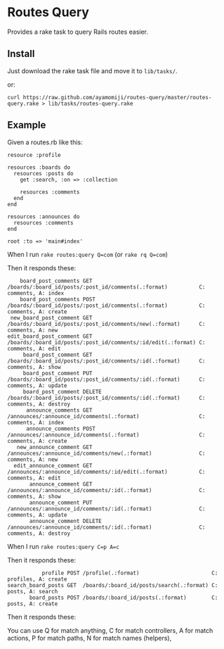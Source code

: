 Routes Query
============

Provides a rake task to query Rails routes easier.

Install
-------

Just download the rake task file and move it to `lib/tasks/`.

or:

    curl https://raw.github.com/ayamomiji/routes-query/master/routes-query.rake > lib/tasks/routes-query.rake

Example
-------

Given a routes.rb like this:

    resource :profile

    resources :boards do
      resources :posts do
        get :search, :on => :collection

        resources :comments
      end
    end

    resources :announces do
      resources :comments
    end

    root :to => 'main#index'

When I run `rake routes:query Q=com` (or `rake rq Q=com`)

Then it responds these:

        board_post_comments GET    /boards/:board_id/posts/:post_id/comments(.:format)          C: comments, A: index
        board_post_comments POST   /boards/:board_id/posts/:post_id/comments(.:format)          C: comments, A: create
     new_board_post_comment GET    /boards/:board_id/posts/:post_id/comments/new(.:format)      C: comments, A: new
    edit_board_post_comment GET    /boards/:board_id/posts/:post_id/comments/:id/edit(.:format) C: comments, A: edit
         board_post_comment GET    /boards/:board_id/posts/:post_id/comments/:id(.:format)      C: comments, A: show
         board_post_comment PUT    /boards/:board_id/posts/:post_id/comments/:id(.:format)      C: comments, A: update
         board_post_comment DELETE /boards/:board_id/posts/:post_id/comments/:id(.:format)      C: comments, A: destroy
          announce_comments GET    /announces/:announce_id/comments(.:format)                   C: comments, A: index
          announce_comments POST   /announces/:announce_id/comments(.:format)                   C: comments, A: create
       new_announce_comment GET    /announces/:announce_id/comments/new(.:format)               C: comments, A: new
      edit_announce_comment GET    /announces/:announce_id/comments/:id/edit(.:format)          C: comments, A: edit
           announce_comment GET    /announces/:announce_id/comments/:id(.:format)               C: comments, A: show
           announce_comment PUT    /announces/:announce_id/comments/:id(.:format)               C: comments, A: update
           announce_comment DELETE /announces/:announce_id/comments/:id(.:format)               C: comments, A: destroy

When I run `rake routes:query C=p A=c`

Then it responds these:

               profile POST /profile(.:format)                       C: profiles, A: create
    search_board_posts GET  /boards/:board_id/posts/search(.:format) C: posts, A: search
           board_posts POST /boards/:board_id/posts(.:format)        C: posts, A: create


Then it responds these:

You can use Q for match anything, C for match controllers, A for match actions, P for match paths, N for match names (helpers),

